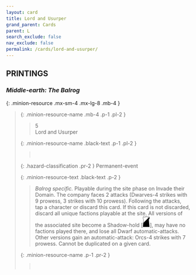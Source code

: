 ```yaml
---
layout: card
title: Lord and Usurper
grand_parent: Cards
parent: L
search_exclude: false
nav_exclude: false
permalink: /cards/lord-and-usurper/
---
```


## PRINTINGS


### _Middle-earth: The Balrog_

{: .minion-resource .mx-sm-4 .mx-lg-8 .mb-4 }
> {: .minion-resource-name .mb-4 .p-1 .pl-2 }
> > <div class="hazard-mp">5</div>
> > <div class="card-name">Lord and Usurper</div>
>
> {: .minion-resource-name .black-text .p-1 .pl-2 }
> > &nbsp;
>
> {: .hazard-classification .pr-2 }
> Permanent-event
>
> {: .minion-resource-text .black-text .p-2 }
> > _Balrog specific._ Playable during the site phase on Invade their Domain. The company faces 2 attacks (Dwarves-4 strikes with 9 prowess, 3 strikes with 10 prowess). Following the attacks, tap a character or discard this card. If this card is not discarded, discard all unique factions playable at the site. All versions of the associated site become a Shadow-hold \[![](/assets/images/shadow-hold.svg)], may have no factions played there, and lose all Dwarf automatic-attacks. Other versions gain an automatic-attack: Orcs-4 strikes with 7 prowess. Cannot be duplicated on a given card. 
> 
> {: .minion-resource-name .p-1 .pr-2 }
> > <div class="card-shield"></div>
> > <div class="card-corruption-white">&nbsp;</div>
